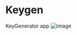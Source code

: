 # Keygen
KeyGenerator app
![image](https://user-images.githubusercontent.com/40776396/204216141-9daa3905-b862-4d8b-a4fd-160916e1c31a.png)
